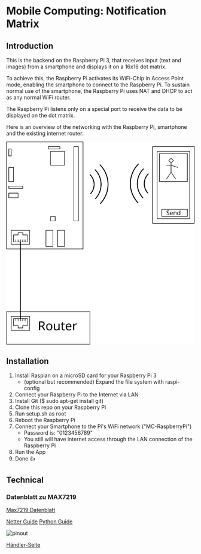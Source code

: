 # Mobile Computing: Notification Matrix


## Introduction
This is the backend on the Raspberry Pi 3, that receives input (text and images) from a smartphone and displays it on a 16x16 dot matrix.

To achieve this, the Raspberry Pi activates its WiFi-Chip in Access Point mode, enabling the smartphone to connect to the Raspberry Pi. To sustain normal use of the smartphone, the Raspberry Pi uses NAT and DHCP to act as any normal WiFi router.

The Raspberry Pi listens only on a special port to receive the data to be displayed on the dot matrix.

Here is an overview of the networking with the Raspberry Pi, smartphone and the existing internet router:

![Overview](pics/RasPi-MC.svg)


## Installation
1. Install Raspian on a microSD card for your Raspberry Pi 3
    - (optional but recommended) Expand the file system with raspi-config
2. Connect your Raspberry Pi to the Internet via LAN
3. Install Git ($ sudo apt-get install git)
4. Clone this repo on your Raspberry Pi
5. Run setup.sh as root
6. Reboot the Raspberry Pi
7. Connect your Smartphone to the Pi's WiFi network ("MC-RaspberryPi")
    - Password is: "0123456789"
    - You still will have internet access through the LAN connection of the Raspberry Pi
8. Run the App
9. Done :thumbsup:


## Technical

### Datenblatt zu MAX7219

[Max7219 Datenblatt](https://datasheets.maximintegrated.com/en/ds/MAX7219-MAX7221.pdf)

[Netter Guide](https://tutorials-raspberrypi.de/led-max7219-dot-matrix-projekt-uebersicht/)
[Python Guide](https://codingworld.io/project/8x8-led-matrix-anschliessen-und-programmieren)


![pinout](http://images.gutefrage.net/media/fragen-antworten/bilder/137534877/0_big.jpg)

[Händler-Seite](https://www.az-delivery.de/products/4-x-64er-led-matrix-display?ls=de#description)

